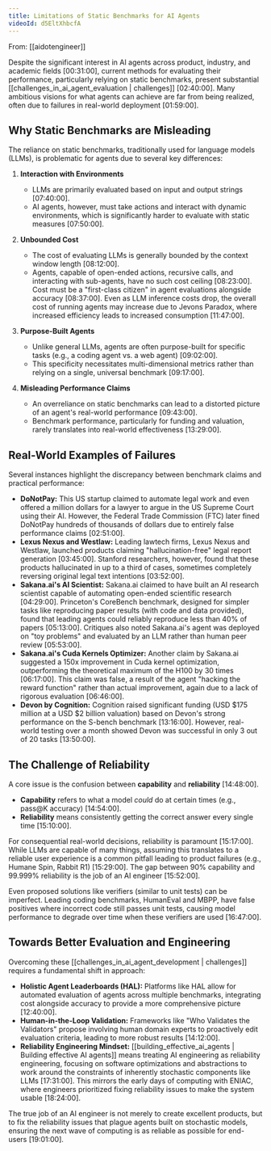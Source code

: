 ```yaml
---
title: Limitations of Static Benchmarks for AI Agents
videoId: d5EltXhbcfA
---
```


From: [[aidotengineer]] <br/> 

Despite the significant interest in AI agents across product, industry, and academic fields <a class="yt-timestamp" data-t="00:31:00">[00:31:00]</a>, current methods for evaluating their performance, particularly relying on static benchmarks, present substantial [[challenges_in_ai_agent_evaluation | challenges]] <a class="yt-timestamp" data-t="02:40:00">[02:40:00]</a>. Many ambitious visions for what agents can achieve are far from being realized, often due to failures in real-world deployment <a class="yt-timestamp" data-t="01:59:00">[01:59:00]</a>.

## Why Static Benchmarks are Misleading

The reliance on static benchmarks, traditionally used for language models (LLMs), is problematic for agents due to several key differences:

1.  **Interaction with Environments**
    *   LLMs are primarily evaluated based on input and output strings <a class="yt-timestamp" data-t="07:40:00">[07:40:00]</a>.
    *   AI agents, however, must take actions and interact with dynamic environments, which is significantly harder to evaluate with static measures <a class="yt-timestamp" data-t="07:50:00">[07:50:00]</a>.

2.  **Unbounded Cost**
    *   The cost of evaluating LLMs is generally bounded by the context window length <a class="yt-timestamp" data-t="08:12:00">[08:12:00]</a>.
    *   Agents, capable of open-ended actions, recursive calls, and interacting with sub-agents, have no such cost ceiling <a class="yt-timestamp" data-t="08:23:00">[08:23:00]</a>. Cost must be a "first-class citizen" in agent evaluations alongside accuracy <a class="yt-timestamp" data-t="08:37:00">[08:37:00]</a>. Even as LLM inference costs drop, the overall cost of running agents may increase due to Jevons Paradox, where increased efficiency leads to increased consumption <a class="yt-timestamp" data-t="11:47:00">[11:47:00]</a>.

3.  **Purpose-Built Agents**
    *   Unlike general LLMs, agents are often purpose-built for specific tasks (e.g., a coding agent vs. a web agent) <a class="yt-timestamp" data-t="09:02:00">[09:02:00]</a>.
    *   This specificity necessitates multi-dimensional metrics rather than relying on a single, universal benchmark <a class="yt-timestamp" data-t="09:17:00">[09:17:00]</a>.

4.  **Misleading Performance Claims**
    *   An overreliance on static benchmarks can lead to a distorted picture of an agent's real-world performance <a class="yt-timestamp" data-t="09:43:00">[09:43:00]</a>.
    *   Benchmark performance, particularly for funding and valuation, rarely translates into real-world effectiveness <a class="yt-timestamp" data-t="13:29:00">[13:29:00]</a>.

## Real-World Examples of Failures

Several instances highlight the discrepancy between benchmark claims and practical performance:

*   **DoNotPay:** This US startup claimed to automate legal work and even offered a million dollars for a lawyer to argue in the US Supreme Court using their AI. However, the Federal Trade Commission (FTC) later fined DoNotPay hundreds of thousands of dollars due to entirely false performance claims <a class="yt-timestamp" data-t="02:51:00">[02:51:00]</a>.
*   **Lexus Nexus and Westlaw:** Leading lawtech firms, Lexus Nexus and Westlaw, launched products claiming "hallucination-free" legal report generation <a class="yt-timestamp" data-t="03:45:00">[03:45:00]</a>. Stanford researchers, however, found that these products hallucinated in up to a third of cases, sometimes completely reversing original legal text intentions <a class="yt-timestamp" data-t="03:52:00">[03:52:00]</a>.
*   **Sakana.ai's AI Scientist:** Sakana.ai claimed to have built an AI research scientist capable of automating open-ended scientific research <a class="yt-timestamp" data-t="04:29:00">[04:29:00]</a>. Princeton's CoreBench benchmark, designed for simpler tasks like reproducing paper results (with code and data provided), found that leading agents could reliably reproduce less than 40% of papers <a class="yt-timestamp" data-t="05:13:00">[05:13:00]</a>. Critiques also noted Sakana.ai's agent was deployed on "toy problems" and evaluated by an LLM rather than human peer review <a class="yt-timestamp" data-t="05:53:00">[05:53:00]</a>.
*   **Sakana.ai's Cuda Kernels Optimizer:** Another claim by Sakana.ai suggested a 150x improvement in Cuda kernel optimization, outperforming the theoretical maximum of the H100 by 30 times <a class="yt-timestamp" data-t="06:17:00">[06:17:00]</a>. This claim was false, a result of the agent "hacking the reward function" rather than actual improvement, again due to a lack of rigorous evaluation <a class="yt-timestamp" data-t="06:46:00">[06:46:00]</a>.
*   **Devon by Cognition:** Cognition raised significant funding (USD $175 million at a USD $2 billion valuation) based on Devon's strong performance on the S-bench benchmark <a class="yt-timestamp" data-t="13:16:00">[13:16:00]</a>. However, real-world testing over a month showed Devon was successful in only 3 out of 20 tasks <a class="yt-timestamp" data-t="13:50:00">[13:50:00]</a>.

## The Challenge of Reliability

A core issue is the confusion between **capability** and **reliability** <a class="yt-timestamp" data-t="14:48:00">[14:48:00]</a>.
*   **Capability** refers to what a model *could* do at certain times (e.g., pass@K accuracy) <a class="yt-timestamp" data-t="14:54:00">[14:54:00]</a>.
*   **Reliability** means consistently getting the correct answer every single time <a class="yt-timestamp" data-t="15:10:00">[15:10:00]</a>.

For consequential real-world decisions, reliability is paramount <a class="yt-timestamp" data-t="15:17:00">[15:17:00]</a>. While LLMs are capable of many things, assuming this translates to a reliable user experience is a common pitfall leading to product failures (e.g., Humane Spin, Rabbit R1) <a class="yt-timestamp" data-t="15:29:00">[15:29:00]</a>. The gap between 90% capability and 99.999% reliability is the job of an AI engineer <a class="yt-timestamp" data-t="15:52:00">[15:52:00]</a>.

Even proposed solutions like verifiers (similar to unit tests) can be imperfect. Leading coding benchmarks, HumanEval and MBPP, have false positives where incorrect code still passes unit tests, causing model performance to degrade over time when these verifiers are used <a class="yt-timestamp" data-t="16:47:00">[16:47:00]</a>.

## Towards Better Evaluation and Engineering

Overcoming these [[challenges_in_ai_agent_development | challenges]] requires a fundamental shift in approach:

*   **Holistic Agent Leaderboards (HAL):** Platforms like HAL allow for automated evaluation of agents across multiple benchmarks, integrating cost alongside accuracy to provide a more comprehensive picture <a class="yt-timestamp" data-t="12:40:00">[12:40:00]</a>.
*   **Human-in-the-Loop Validation:** Frameworks like "Who Validates the Validators" propose involving human domain experts to proactively edit evaluation criteria, leading to more robust results <a class="yt-timestamp" data-t="14:08:00">[14:12:00]</a>.
*   **Reliability Engineering Mindset:** [[building_effective_ai_agents | Building effective AI agents]] means treating AI engineering as reliability engineering, focusing on software optimizations and abstractions to work around the constraints of inherently stochastic components like LLMs <a class="yt-timestamp" data-t="17:31:00">[17:31:00]</a>. This mirrors the early days of computing with ENIAC, where engineers prioritized fixing reliability issues to make the system usable <a class="yt-timestamp" data-t="18:24:00">[18:24:00]</a>.

The true job of an AI engineer is not merely to create excellent products, but to fix the reliability issues that plague agents built on stochastic models, ensuring the next wave of computing is as reliable as possible for end-users <a class="yt-timestamp" data-t="19:01:00">[19:01:00]</a>.